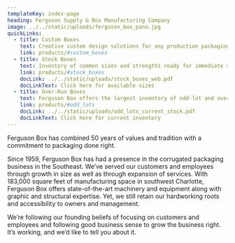 ```yaml
---
templateKey: index-page
heading: Ferguson Supply & Box Manufacturing Company
image: ../../static/uploads/ferguson_box_pano.jpg
quickLinks:
  - title: Custom Boxes
    text: Creative custom design solutions for any production packaging requirements.
    link: products/#custom_boxes
  - title: Stock Boxes
    text: Inventory of common sizes and strengths ready for immediate shipment.
    link: products/#stock_boxes
    docLink: ../../static/uploads/stock_boxes_web.pdf
    docLinkText: Click here for available sizes
  - title: Over-Run Boxes
    text: Ferguson Box offers the largest inventory of odd-lot and over-run boxes in the southeast at closeout pricing.
    link: products/#odd_lots
    docLink: ../../static/uploads/odd_lots_current_stock.pdf
    docLinkText: Click here for current inventory
---
```

Ferguson Box has combined 50 years of values and tradition with a commitment to packaging done right.

Since 1959, Ferguson Box has had a presence in the corrugated packaging business in the Southeast.  We’ve served our customers and employees through growth in size as well as through expansion of services.  With 183,000 square feet of manufacturing space in southwest Charlotte, Ferguson Box offers state-of-the-art machinery and equipment along with graphic and structural expertise. Yet, we still retain our hardworking roots and accessibility to owners and management.

We’re following our founding beliefs of focusing on customers and employees and following good business sense to grow the business right. It’s working, and we’d like to tell you about it.